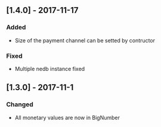 
## [1.4.0] - 2017-11-17
### Added

- Size of the payment channel can be setted by contructor

### Fixed

- Multiple nedb instance fixed

## [1.3.0] - 2017-11-1
### Changed

- All monetary values are now in BigNumber
